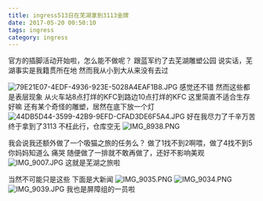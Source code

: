 ```yaml
---
title: ingress513日在芜湖拿到3113金牌
date: 2017-05-20 00:50:10
tags: ingress
category: ingress
---
```

官方的插脚活动开始啦，怎么能不做呢？
跟蓝军约了去芜湖雕塑公园
说实话，芜湖事实是我籍贯所在地
然而我从小到大从来没有去过


<!--more-->


![79E21E07-4EDF-4936-923E-5028A4EAF1B8.JPG][1]
感觉还不错
然而这些都是表层现象
从火车站8点打烊的KFC到路边10点打烊的KFC
这里简直不适合生存好嘛
还有某个奇怪的雕塑，居然在底下放一个灯
![44DB5D44-3599-42B9-9EFD-CFAD3DE6F5A4.JPG][2]
好在我尽力了千辛万苦终于拿到了3113
不枉此行，仓库空无
![IMG_8938.PNG][3]

我会说我还额外做了一个吸猫之旅的任务么？
做了1找不到2啊喂，做了4找不到5你妈妈知道么
痛哭
随便做了一排就不敢再做了，还好不影响美观
![IMG_9007.JPG][4]
这就是芜湖之旅啦

当然不可能只是这些
下面是大新闻
![IMG_9035.PNG][5]
![IMG_9034.PNG][6]
![IMG_9039.JPG][7]
我也是屏障组的一员啦








  [1]: https://img.totoro.ink/images/2017/07/02/jwWJ.jpg
  [2]: https://img.totoro.ink/images/2017/07/02/jf8p.jpg
  [3]: https://img.totoro.ink/images/2017/07/02/jPy3.png
  [4]: https://img.totoro.ink/images/2017/07/02/jtTi.jpg
  [5]: https://img.totoro.ink/images/2017/07/02/jxJo.png
  [6]: https://img.totoro.ink/images/2017/07/02/j1iX.png
  [7]: https://img.totoro.ink/images/2017/07/02/j3mN.jpg